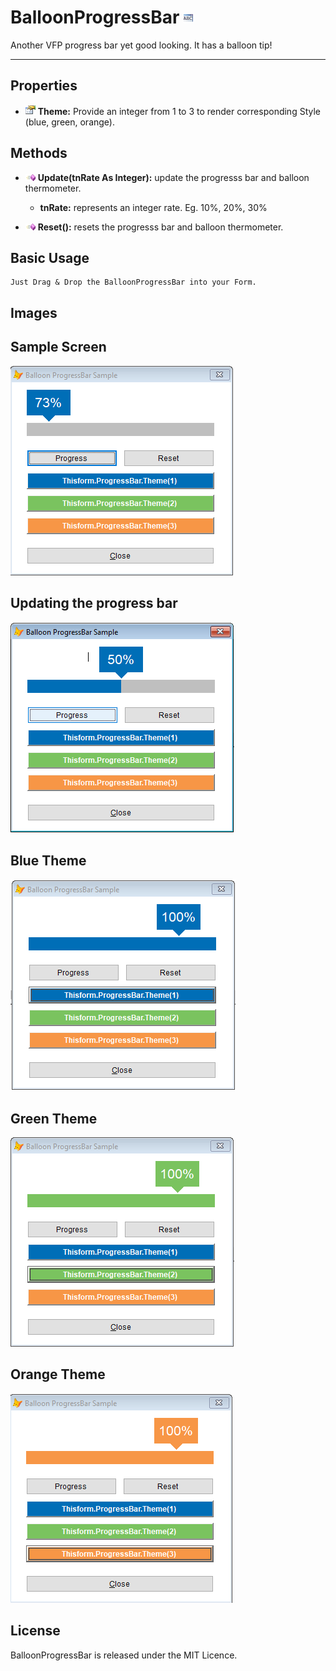 # BalloonProgressBar ![](images/prg.gif)  

Another VFP progress bar yet good looking. It has a balloon tip!

<hr>

## Properties
* ![](images/prop.gif) **Theme:** Provide an integer from 1 to 3 to render corresponding Style (blue, green, orange).

## Methods

* ![](images/meth.gif) **Update(tnRate As Integer):** update the progresss bar and balloon thermometer.
  * **tnRate:** represents an integer rate. Eg. 10%, 20%, 30%

* ![](images/meth.gif) **Reset():** resets the progresss bar and balloon thermometer.

## Basic Usage

```
Just Drag & Drop the BalloonProgressBar into your Form.
```

## Images

## Sample Screen
![](images/screen.png)

## Updating the progress bar
![](images/progress.png)

## Blue Theme
![](images/blue_theme.png)

## Green Theme
![](images/green_theme.png)

## Orange Theme
![](images/orange_theme.png)

## License

BalloonProgressBar is released under the MIT Licence.
